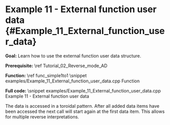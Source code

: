 Example 11 - External function user data {#Example_11_External_function_user_data}
=======

**Goal:** Learn how to use the external function user data structure.

**Prerequisite:** \ref Tutorial_02_Reverse_mode_AD

**Function:** \ref func_simple1to1
\snippet examples/Example_11_External_function_user_data.cpp Function

**Full code:**
\snippet examples/Example_11_External_function_user_data.cpp Example 11 - External function user data

The data is accessed in a toroidal pattern. After all added data items have been accessed the next call will start
again at the first data item. This allows for multiple reverse interpretations.
